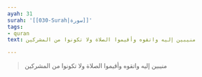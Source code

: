 ```yaml
---
ayah: 31
surah: '[[030-Surah|سورة]]'
tags:
- quran
text: منيبين إليه واتقوه وأقيموا الصلاة ولا تكونوا من المشركين

---
```

> منيبين إليه واتقوه وأقيموا الصلاة ولا تكونوا من المشركين

